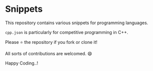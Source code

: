 # Snippets

This repository contains various snippets for programming languages.

`cpp.json` is particularly for competitive programming in C++.

Please ⭐ the repository if you fork or clone it!

All sorts of contributions are welcomed. 😄

Happy Coding..!
